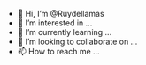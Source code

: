 - 👋 Hi, I’m @Ruydellamas
- 👀 I’m interested in ...
- 🌱 I’m currently learning ...
- 💞️ I’m looking to collaborate on ...
- 📫 How to reach me ...

<!---
Ruydellamas/Ruydellamas is a ✨ special ✨ repository because its `README.md` (this file) appears on your GitHub profile.
You can click the Preview link to take a look at your changes.
--->
